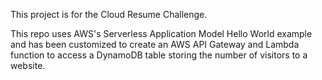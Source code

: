 This project is for the Cloud Resume Challenge.

This repo uses AWS's Serverless Application Model Hello World example and has been customized to create an AWS API Gateway and Lambda function to access a DynamoDB table storing the number of visitors to a website.